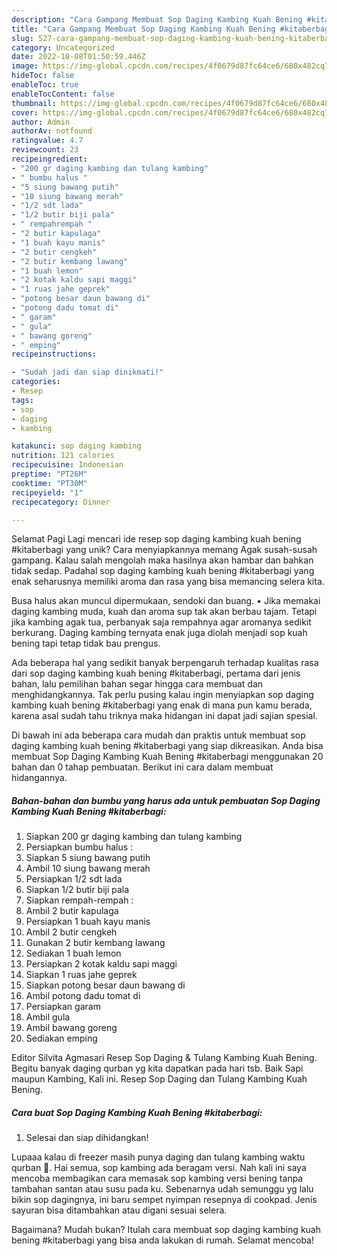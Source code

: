 ```yaml
---
description: "Cara Gampang Membuat Sop Daging Kambing Kuah Bening #kitaberbagi yang Lezat"
title: "Cara Gampang Membuat Sop Daging Kambing Kuah Bening #kitaberbagi yang Lezat"
slug: 527-cara-gampang-membuat-sop-daging-kambing-kuah-bening-kitaberbagi-yang-lezat
category: Uncategorized
date: 2022-10-08T01:50:59.446Z
image: https://img-global.cpcdn.com/recipes/4f0679d87fc64ce6/680x482cq70/sop-daging-kambing-kuah-bening-kitaberbagi-foto-resep-utama.jpg
hideToc: false
enableToc: true
enableTocContent: false
thumbnail: https://img-global.cpcdn.com/recipes/4f0679d87fc64ce6/680x482cq70/sop-daging-kambing-kuah-bening-kitaberbagi-foto-resep-utama.jpg
cover: https://img-global.cpcdn.com/recipes/4f0679d87fc64ce6/680x482cq70/sop-daging-kambing-kuah-bening-kitaberbagi-foto-resep-utama.jpg
author: Admin
authorAv: notfound
ratingvalue: 4.7
reviewcount: 23
recipeingredient:
- "200 gr daging kambing dan tulang kambing"
- " bumbu halus "
- "5 siung bawang putih"
- "10 siung bawang merah"
- "1/2 sdt lada"
- "1/2 butir biji pala"
- " rempahrempah "
- "2 butir kapulaga"
- "1 buah kayu manis"
- "2 butir cengkeh"
- "2 butir kembang lawang"
- "1 buah lemon"
- "2 kotak kaldu sapi maggi"
- "1 ruas jahe geprek"
- "potong besar daun bawang di"
- "potong dadu tomat di"
- " garam"
- " gula"
- " bawang goreng"
- " emping"
recipeinstructions:

- "Sudah jadi dan siap dinikmati!"
categories:
- Resep
tags:
- sop
- daging
- kambing

katakunci: sop daging kambing 
nutrition: 121 calories
recipecuisine: Indonesian
preptime: "PT26M"
cooktime: "PT30M"
recipeyield: "1"
recipecategory: Dinner

---
```



Selamat Pagi Lagi mencari ide resep sop daging kambing kuah bening #kitaberbagi yang unik? Cara menyiapkannya memang Agak susah-susah gampang. Kalau salah mengolah maka hasilnya akan hambar dan bahkan tidak sedap. Padahal sop daging kambing kuah bening #kitaberbagi yang enak seharusnya memiliki aroma dan rasa yang bisa memancing selera kita.


Busa halus akan muncul dipermukaan, sendoki dan buang. • Jika memakai daging kambing muda, kuah dan aroma sup tak akan berbau tajam. Tetapi jika kambing agak tua, perbanyak saja rempahnya agar aromanya sedikit berkurang. Daging kambing ternyata enak juga diolah menjadi sop kuah bening tapi tetap tidak bau prengus.

Ada beberapa hal yang sedikit banyak berpengaruh terhadap kualitas rasa dari sop daging kambing kuah bening #kitaberbagi, pertama dari jenis bahan, lalu pemilihan bahan segar hingga cara membuat dan menghidangkannya. Tak perlu pusing kalau ingin menyiapkan sop daging kambing kuah bening #kitaberbagi yang enak di mana pun kamu berada, karena asal sudah tahu triknya maka hidangan ini dapat jadi sajian spesial.


Di bawah ini ada beberapa cara mudah dan praktis untuk membuat sop daging kambing kuah bening #kitaberbagi yang siap dikreasikan. Anda bisa membuat Sop Daging Kambing Kuah Bening #kitaberbagi menggunakan 20 bahan dan 0 tahap pembuatan. Berikut ini cara dalam membuat hidangannya.

<!--inarticleads1-->

##### Bahan-bahan dan bumbu yang harus ada untuk pembuatan Sop Daging Kambing Kuah Bening #kitaberbagi:

1. Siapkan 200 gr daging kambing dan tulang kambing
1. Persiapkan  bumbu halus :
1. Siapkan 5 siung bawang putih
1. Ambil 10 siung bawang merah
1. Persiapkan 1/2 sdt lada
1. Siapkan 1/2 butir biji pala
1. Siapkan  rempah-rempah :
1. Ambil 2 butir kapulaga
1. Persiapkan 1 buah kayu manis
1. Ambil 2 butir cengkeh
1. Gunakan 2 butir kembang lawang
1. Sediakan 1 buah lemon
1. Persiapkan 2 kotak kaldu sapi maggi
1. Siapkan 1 ruas jahe geprek
1. Siapkan potong besar daun bawang di
1. Ambil potong dadu tomat di
1. Persiapkan  garam
1. Ambil  gula
1. Ambil  bawang goreng
1. Sediakan  emping


Editor Silvita Agmasari Resep Sop Daging &amp; Tulang Kambing Kuah Bening. Begitu banyak daging qurban yg kita dapatkan pada hari tsb. Baik Sapi maupun Kambing, Kali ini. Resep Sop Daging dan Tulang Kambing Kuah Bening. 

<!--inarticleads2-->

##### Cara buat Sop Daging Kambing Kuah Bening #kitaberbagi:


1. Selesai dan siap dihidangkan!

Lupaaa kalau di freezer masih punya daging dan tulang kambing waktu qurban 🙈. Hai semua, sop kambing ada beragam versi. Nah kali ini saya mencoba membagikan cara memasak sop kambing versi bening tanpa tambahan santan atau susu pada ku. Sebenarnya udah semunggu yg lalu bikin sop dagingnya, ini baru sempet nyimpan resepnya di cookpad. Jenis sayuran bisa ditambahkan atau digani sesuai selera. 

Bagaimana? Mudah bukan? Itulah cara membuat sop daging kambing kuah bening #kitaberbagi yang bisa anda lakukan di rumah. Selamat mencoba!
